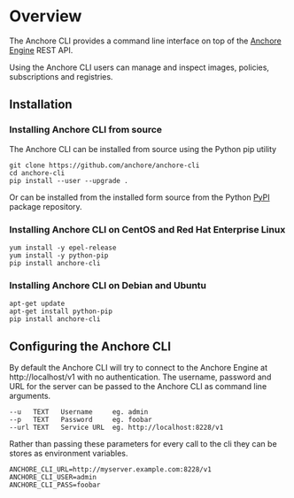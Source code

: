 # Overview
The Anchore CLI provides a command line interface on top of the [Anchore Engine](https://github.com/anchore/anchore-engine) REST API.

Using the Anchore CLI users can manage and inspect images, policies, subscriptions and registries.

## Installation

### Installing Anchore CLI from source

The Anchore CLI can be installed from source using the Python pip utility

    git clone https://github.com/anchore/anchore-cli
    cd anchore-cli
    pip install --user --upgrade . 
    
Or can be installed from the installed form source from the Python [PyPI](https://pypi.python.org/pypi) package repository.


### Installing Anchore CLI on CentOS and Red Hat Enterprise Linux

    yum install -y epel-release
    yum install -y python-pip
    pip install anchore-cli

### Installing Anchore CLI on Debian and Ubuntu

    apt-get update 
    apt-get install python-pip
    pip install anchore-cli 


## Configuring the Anchore CLI

By default the Anchore CLI will try to connect to the Anchore Engine at http://localhost/v1 with no authentication.
The username, password and URL for the server can be passed to the Anchore CLI as command line arguments.

    --u   TEXT   Username     eg. admin
    --p   TEXT   Password     eg. foobar
    --url TEXT   Service URL  eg. http://localhost:8228/v1
   
Rather than passing these parameters for every call to the cli they can be stores as environment variables.

    ANCHORE_CLI_URL=http://myserver.example.com:8228/v1
    ANCHORE_CLI_USER=admin
    ANCHORE_CLI_PASS=foobar

